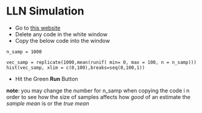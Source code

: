 # LLN Simulation
* Go to [this website](https://rdrr.io/snippets/)
* Delete any code in the white window
* Copy the below code into the window

```
n_samp = 1000

vec_samp = replicate(1000,mean(runif( min= 0, max = 100, n = n_samp)))
hist(vec_samp, xlim = c(0,100),breaks=seq(0,100,1))
```
* Hit the Green **Run** Button

**note**: you may change the number for n_samp when copying the code i n order to see how the size of samples affects how *good* of an estimate the *sample mean* is or the *true mean*


